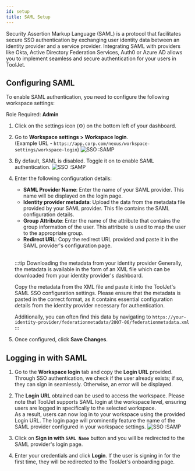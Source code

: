 ```yaml
---
id: setup
title: SAML Setup
---
```


Security Assertion Markup Language (SAML) is a protocol that facilitates secure SSO authentication by exchanging user identity data between an identity provider and a service provider. Integrating SAML with providers like Okta, Active Directory Federation Services, Auth0 or Azure AD allows you to implement seamless and secure authentication for your users in ToolJet.

## Configuring SAML

To enable SAML authentication, you need to configure the following workspace settings:

Role Required: **Admin** <br/>

1. Click on the settings icon (⚙️) on the bottom left of your dashboard.

2. Go to **Workspace settings > Workspace login**. <br/>
    (Example URL - `https://app.corp.com/nexus/workspace-settings/workspace-login`)
    <img className="screenshot-full" src="/img/sso/saml/workspaceset-v3.png" alt="SSO :SAMP" />

2. By default, SAML is disabled. Toggle it on to enable SAML authentication.
    <img className="screenshot-full img-l" src="/img/sso/saml/enable-v2.png" alt="SSO :SAMP" />

3. Enter the following configuration details:
    - **SAML Provider Name**: Enter the name of your SAML provider. This name will be displayed on the login page.
    - **Identity provider metadata**: Upload the data from the metadata file provided by your SAML provider. This file contains the SAML configuration details.
    - **Group Attribute**: Enter the name of the attribute that contains the group information of the user. This attribute is used to map the user to the appropriate group.
    - **Redirect URL**: Copy the redirect URL provided and paste it in the SAML provider's configuration page.

    <br/>

    :::tip Downloading the metadata from your identity provider
     Generally, the metadata is available in the form of an XML file which can be downloaded from your identity provider's dashboard.

     Copy the metadata from the XML file and paste it into the ToolJet's SAML SSO configuration settings. Please ensure that the metadata is pasted in the correct format, as it contains essential configuration details from the identity provider necessary for authentication.

     Additionally, you can often find this data by navigating to `https://your-identity-provider/federationmetadata/2007-06/federationmetadata.xml`
    :::

4. Once configured, click **Save Changes**.

## Logging in with SAML

1. Go to the **Workspace login** tab and copy the **Login URL** provided. Through SSO authentication, we check if the user already exists; if so, they can sign in seamlessly. Otherwise, an error will be displayed. 

2. The **Login URL** obtained can be used to access the workspace. Please note that ToolJet supports SAML login at the workspace level, ensuring users are logged in specifically to the selected workspace. <br/>
    As a result, users can now log in to your workspace using the provided Login URL. The login page will prominently feature the name of the SAML provider configured in your workspace settings.
    <img className="screenshot-full" src="/img/sso/saml/login-v2.png" alt="SSO :SAMP" />

3. Click on **Sign in with `SAML Name`** button and you will be redirected to the SAML provider's login page.

4. Enter your credentials and click **Login**. If the user is signing in for the first time, they will be redirected to the ToolJet's onboarding page.
